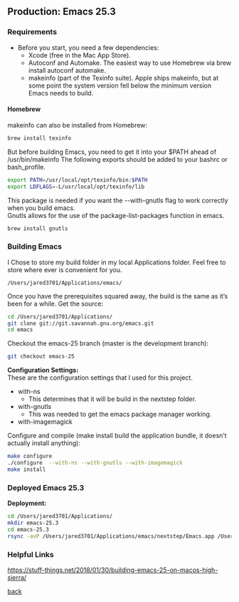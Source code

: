 ## Production: Emacs 25.3
### Requirements

- Before you start, you need a few dependencies:
  - Xcode (free in the Mac App Store).
  - Autoconf and Automake. The easiest way to use Homebrew via brew install autoconf automake.
  - makeinfo (part of the Texinfo suite). Apple ships makeinfo, but at some point the system version fell below the minimum version Emacs needs to build.

#### Homebrew

makeinfo can also be installed from Homebrew:
```bash
brew install texinfo
```

But before building Emacs, you need to get it into your $PATH ahead of /usr/bin/makeinfo
The following exports should be added to your bashrc or bash_profile.
```bash
export PATH=/usr/local/opt/texinfo/bin:$PATH
export LDFLAGS=-L/usr/local/opt/texinfo/lib
```

This package is needed if you want the --with-gnutls flag to work correctly when you build emacs.  
Gnutls allows for the use of the package-list-packages function in emacs.
```bash
brew install gnutls
```

### Building Emacs 

I Chose to store my build folder in my local Applications folder.  Feel free to store where ever is convenient for you.  
```
/Users/jared3701/Applications/emacs/
```

Once you have the prerequisites squared away, the build is the same as it’s been for a while. Get the source:
```bash
cd /Users/jared3701/Applications/
git clone git://git.savannah.gnu.org/emacs.git
cd emacs
```

Checkout the emacs-25 branch (master is the development branch):  
```bash
git checkout emacs-25
```

__Configuration Settings:__  
These are the configuration settings that I used for this project.  
- with-ns
   - This determines that it will be build in the nextstep folder.
- with-gnutls
   - This was needed to get the emacs package manager working.
- with-imagemagick

Configure and compile (make install build the application bundle, it doesn’t actually install anything):
```bash
make configure
./configure  --with-ns --with-gnutls --with-imagemagick
make install
```

### Deployed Emacs 25.3

__Deployment:__
```bash
cd /Users/jared3701/Applications/
mkdir emacs-25.3
cd emacs-25.3
rsync -avP /Users/jared3701/Applications/emacs/nextstep/Emacs.app /Users/jared3701/Applications/emacs-25.3/
```

### Helpful Links
https://stuff-things.net/2018/01/30/building-emacs-25-on-macos-high-sierra/

[back](./)
